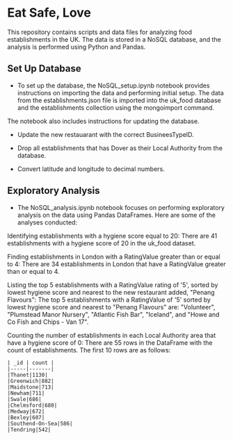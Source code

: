 # Eat Safe, Love
This repository contains scripts and data files for analyzing food establishments in the UK. The data is stored in a NoSQL database, and the analysis is performed using Python and Pandas.

## Set Up Database
* To set up the database, the NoSQL_setup.ipynb notebook provides instructions on importing the data and performing initial setup. The data from the establishments.json file is imported into the uk_food database and the establishments collection using the mongoimport command.

The notebook also includes instructions for updating the database. 
    
* Update the new restauarant with the correct BusineesTypeID. 

    
* Drop all establishments that has Dover as their Local Authority from the database. 

    
* Convert latitude and longitude to decimal numbers.

    
## Exploratory Analysis
* The NoSQL_analysis.ipynb notebook focuses on performing exploratory analysis on the data using Pandas DataFrames. Here are some of the analyses conducted:

Identifying establishments with a hygiene score equal to 20:
There are 41 establishments with a hygiene score of 20 in the uk_food dataset.

Finding establishments in London with a RatingValue greater than or equal to 4:
There are 34 establishments in London that have a RatingValue greater than or equal to 4.

Listing the top 5 establishments with a RatingValue rating of '5', sorted by lowest hygiene score and nearest to the new restaurant added, "Penang Flavours":
The top 5 establishments with a RatingValue of '5' sorted by lowest hygiene score and nearest to "Penang Flavours" are: "Volunteer", "Plumstead Manor Nursery", "Atlantic Fish Bar", "Iceland", and "Howe and Co Fish and Chips - Van 17".

Counting the number of establishments in each Local Authority area that have a hygiene score of 0:
There are 55 rows in the DataFrame with the count of establishments. The first 10 rows are as follows:
   
   
    | _id | count |
    |-----|-------|
    |Thanet|1130|
    |Greenwich|882|
    |Maidstone|713|
    |Newham|711|
    |Swale|686|
    |Chelmsford|680|
    |Medway|672|
    |Bexley|607|
    |Southend-On-Sea|586|
    |Tendring|542|

